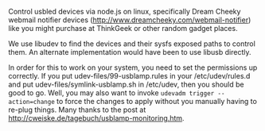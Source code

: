 Control usbled devices via node.js on linux, specifically Dream Cheeky webmail
notifier devices (http://www.dreamcheeky.com/webmail-notifier) like you might
purchase at ThinkGeek or other random gadget places.

We use libudev to find the devices and their sysfs exposed paths to control
them.  An alternate implementation would have been to use libusb directly.


In order for this to work on your system, you need to set the permissions up
correctly.  If you put udev-files/99-usblamp.rules in your /etc/udev/rules.d
and put udev-files/symlink-usblamp.sh in /etc/udev, then you should be good to
go.  Well, you may also want to invoke `udevadm trigger --action=change` to
force the changes to apply without you manually having to re-plug things.
Many thanks to the post at http://cweiske.de/tagebuch/usblamp-monitoring.htm.
